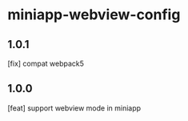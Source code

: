 # miniapp-webview-config

## 1.0.1

[fix] compat webpack5

## 1.0.0

[feat] support webview mode in miniapp
